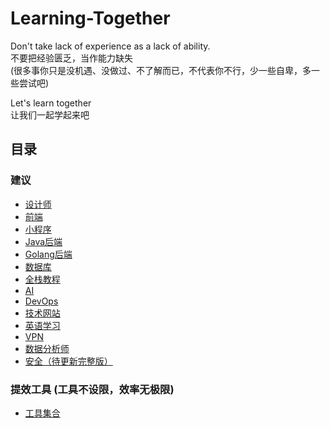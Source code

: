 # Learning-Together
Don't take lack of experience as a lack of ability.  
不要把经验匮乏，当作能力缺失  
(很多事你只是没机遇、没做过、不了解而已，不代表你不行，少一些自卑，多一些尝试吧)  

Let's learn together  
让我们一起学起来吧  

## 目录
### 建议
- [设计师](./suggestions/ui-designer.md)
- [前端](./suggestions/front-end.md)
- [小程序](./suggestions/mini-program.md)
- [Java后端](./suggestions/back-end-java.md)
- [Golang后端](./suggestions/back-end-golang.md)
- [数据库](./suggestions/database.md)
- [全栈教程](./suggestions/full-stack.md)
- [AI](./suggestions/AI.md)
- [DevOps](./suggestions/dev-ops.md)
- [技术网站](./suggestions/tech-websites.md)
- [英语学习](./suggestions/English.md)
- [VPN](./suggestions/vpn.md)
- [数据分析师](./suggestions/data-analyst.md)
- [安全（待更新完整版）](./suggestions/security.md)

### 提效工具 (工具不设限，效率无极限)
- [工具集合](./tools/index.md)






